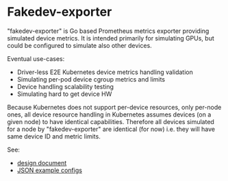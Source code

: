 
Fakedev-exporter
================

"fakedev-exporter" is Go based Prometheus metrics exporter providing
simulated device metrics.  It is intended primarily for simulating
GPUs, but could be configured to simulate also other devices.

Eventual use-cases:
* Driver-less E2E Kubernetes device metrics handling validation
* Simulating per-pod device cgroup metrics and limits
* Device handling scalability testing
* Simulating hard to get device HW

Because Kubernetes does not support per-device resources, only
per-node ones, all device resource handling in Kubernetes assumes
devices (on a given node) to have identical capabilities.  Therefore
all devices simulated for a node by "fakedev-exporter" are identical
(for now) i.e. they will have same device ID and metric limits.

See:
* [design document](docs/README.md)
* [JSON example configs](configs/)

